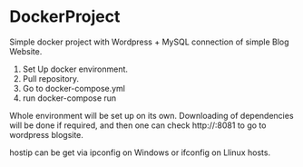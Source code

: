 # DockerProject
Simple docker project with Wordpress + MySQL connection of simple Blog Website.


1. Set Up docker environment.
2. Pull repository.
3. Go to docker-compose.yml 
4. run docker-compose run

Whole environment will be set up on its own. Downloading of dependencies will be done if required, and then one can check http://<hostip>:8081 to go to wordpress blogsite.
  
  
hostip  can be get via ipconfig on Windows or ifconfig on Llinux hosts.
